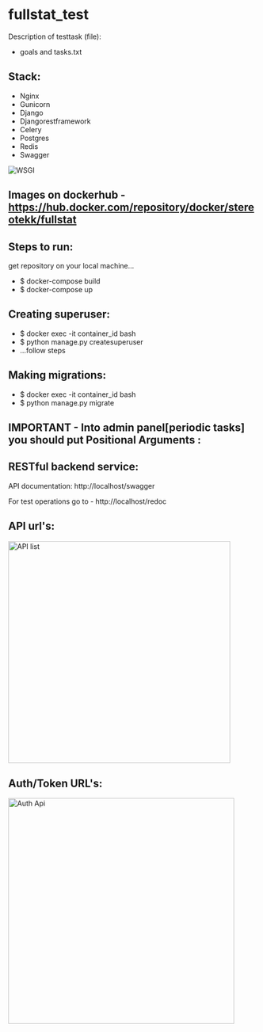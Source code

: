 # fullstat_test

Description of testtask (file): 
- goals and tasks.txt


Stack:
---------------------
- Nginx 
- Gunicorn 
- Django
- Djangorestframework
- Celery
- Postgres
- Redis
- Swagger

![WSGI](https://user-images.githubusercontent.com/18102432/175305423-d381ef53-5ec6-462f-9c36-6808954cc444.jpeg)

Images on dockerhub - https://hub.docker.com/repository/docker/stereotekk/fullstat
----------------------



Steps to run:
----------------------
get repository on your local machine...

- $ docker-compose build
- $ docker-compose up

Creating superuser:
---------------------
- $  docker exec -it container_id bash
- $  python manage.py createsuperuser
- ...follow steps 
 
Making migrations:
---------------------
- $  docker exec -it container_id bash
- $  python manage.py migrate



IMPORTANT - Into admin panel[periodic tasks] you should put Positional Arguments :
---



RESTful backend service:
----------------------


API documentation: http://localhost/swagger

For test operations go to - http://localhost/redoc

API url's:
-----

<img width="448" alt="API list" src="https://user-images.githubusercontent.com/18102432/175573627-1c37deae-fafd-4dac-9ed0-f0352141834c.png">

Auth/Token URL's:
----

<img width="456" alt="Auth Api" src="https://user-images.githubusercontent.com/18102432/175573816-30602e73-128e-4715-8363-d32728a4a7e2.png">








